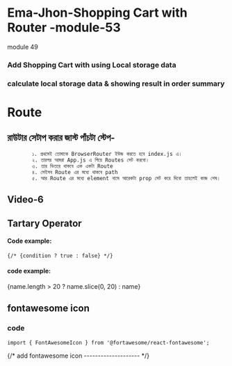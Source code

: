 # Ema-Jhon-Shopping Cart with Router    -module-53

module 49 

### Add Shopping Cart with using Local storage data

### calculate local storage data & showing result in order summary 


<!-- new add file from 53 -->

# Route

##        রাউটার সেটাপ করার জাস্ট পাঁচটা স্টেপ-
            ১. প্রথমেই তোমাকে BrowserRouter ইউজ করতে হবে index.js এ। 
            ২. তারপর আমরা App.js এ গিয়ে Routes সেট করবো। 
            ৩. তার ভিতরে থাকবে এক একটা Route  
            ৪. সেইসব Route এর মধ্যে থাকবে path 
            ৫. আর Route এর মধ্যে element নামে আরেকটা prop সেট করে দিবো তাহলেই কাজ শেষ। 



## Video-6

## Tartary Operator
#### Code example:
    {/* {condition ? true : false} */}

#### code example:
 {name.length > 20 ? name.slice(0, 20) : name}


 ## fontawesome icon

### code 
    import { FontAwesomeIcon } from '@fortawesome/react-fontawesome';


 {/* add fontawesome icon -------------------- */}
                <FontAwesomeIcon icon={faShoppingCart}></FontAwesomeIcon>
